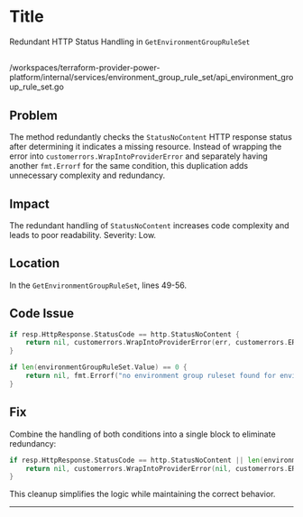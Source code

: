 # Title

Redundant HTTP Status Handling in `GetEnvironmentGroupRuleSet`

##

/workspaces/terraform-provider-power-platform/internal/services/environment_group_rule_set/api_environment_group_rule_set.go

## Problem

The method redundantly checks the `StatusNoContent` HTTP response status after determining it indicates a missing resource. Instead of wrapping the error into `customerrors.WrapIntoProviderError` and separately having another `fmt.Errorf` for the same condition, this duplication adds unnecessary complexity and redundancy.

## Impact

The redundant handling of `StatusNoContent` increases code complexity and leads to poor readability. Severity: Low.

## Location

In the `GetEnvironmentGroupRuleSet`, lines 49-56.

## Code Issue

```go
if resp.HttpResponse.StatusCode == http.StatusNoContent {
	return nil, customerrors.WrapIntoProviderError(err, customerrors.ERROR_OBJECT_NOT_FOUND, "rule set '%s' not found")
}

if len(environmentGroupRuleSet.Value) == 0 {
	return nil, fmt.Errorf("no environment group ruleset found for environment group id %s", environmentGroupId)
}
```

## Fix

Combine the handling of both conditions into a single block to eliminate redundancy:

```go
if resp.HttpResponse.StatusCode == http.StatusNoContent || len(environmentGroupRuleSet.Value) == 0 {
	return nil, customerrors.WrapIntoProviderError(nil, customerrors.ERROR_OBJECT_NOT_FOUND, fmt.Sprintf("no environment group ruleset found for environment group id '%s'", environmentGroupId))
}
```

This cleanup simplifies the logic while maintaining the correct behavior.

---
